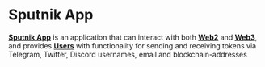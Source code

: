 # Sputnik App

[**Sputnik App**](sputnik-app.md) is an application that can interact with both [**Web2**](web2.md) and [**Web3**](web3.md), and provides [**Users**](user.md) with functionality for sending and receiving tokens via Telegram, Twitter, Discord usernames, email and blockchain-addresses
